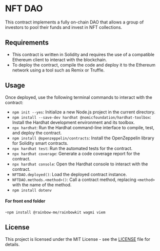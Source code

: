 # NFT DAO

This contract implements a fully on-chain DAO that allows a group of investors to pool their funds and invest in NFT collections.

## Requirements

- This contract is written in Solidity and requires the use of a compatible Ethereum client to interact with the blockchain.
- To deploy the contract, compile the code and deploy it to the Ethereum network using a tool such as Remix or Truffle.

## Usage

Once deployed, use the following terminal commands to interact with the contract:

- `npm init --yes`: Initialize a new Node.js project in the current directory.
- `npm install --save-dev hardhat @nomicfoundation/hardhat-toolbox`: Install the Hardhat development environment and its toolbox.
- `npx hardhat`: Run the Hardhat command-line interface to compile, test, and deploy the contract.
- `npm install @openzeppelin/contracts`: Install the OpenZeppelin library for Solidity smart contracts.
- `npx hardhat test`: Run the automated tests for the contract.
- `npx hardhat coverage`: Generate a code coverage report for the contract.
- `npx hardhat console`: Open the Hardhat console to interact with the contract.
- `NFTDAO.deployed()`: Load the deployed contract instance.
- `NFTDAO.methods.<method>()`: Call a contract method, replacing `<method>` with the name of the method.
- `npm install dotenv`

#### For front end folder
-`npm install @rainbow-me/rainbowkit wagmi viem`
## License

This project is licensed under the MIT License - see the [LICENSE](LICENSE) file for details.
